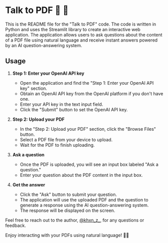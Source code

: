 # Talk to PDF 🤖 📑️

This is the README file for the "Talk to PDF" code. The code is written in Python and uses the Streamlit library to create an interactive web application. The application allows users to ask questions about the content of a PDF file using natural language and receive instant answers powered by an AI question-answering system.

## Usage

1. **Step 1: Enter your OpenAI API key**
   - Open the application and find the "Step 1: Enter your OpenAI API key" section.
   - Obtain an OpenAI API key from the OpenAI platform if you don't have one.
   - Enter your API key in the text input field.
   - Click the "Submit" button to set the OpenAI API key.

2. **Step 2: Upload your PDF**
   - In the "Step 2: Upload your PDF" section, click the "Browse Files" button.
   - Select a PDF file from your device to upload.
   - Wait for the PDF to finish uploading.

3. **Ask a question**
   - Once the PDF is uploaded, you will see an input box labeled "Ask a question."
   - Enter your question about the PDF content in the input box.

4. **Get the answer**
   - Click the "Ask" button to submit your question.
   - The application will use the uploaded PDF and the question to generate a response using the AI question-answering system.
   - The response will be displayed on the screen.

Feel free to reach out to the author, [@khxn_z_](https://www.instagram.com/khxn_z_), for any questions or feedback.

Enjoy interacting with your PDFs using natural language! 🚀📄
